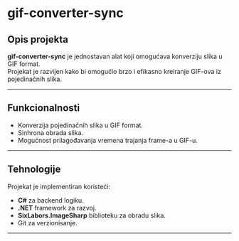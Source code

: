 # gif-converter-sync

## Opis projekta
**gif-converter-sync** je jednostavan alat koji omogućava konverziju slika u GIF format.  
Projekat je razvijen kako bi omogućio brzo i efikasno kreiranje GIF-ova iz pojedinačnih slika.

---

## Funkcionalnosti
- Konverzija pojedinačnih slika u GIF format.
- Sinhrona obrada slika.
- Mogućnost prilagođavanja vremena trajanja frame-a u GIF-u.

---

## Tehnologije
Projekat je implementiran koristeći:
- **C#** za backend logiku.
- **.NET** framework za razvoj.
- **SixLabors.ImageSharp** biblioteku za obradu slika.
- Git za verzionisanje.

---
